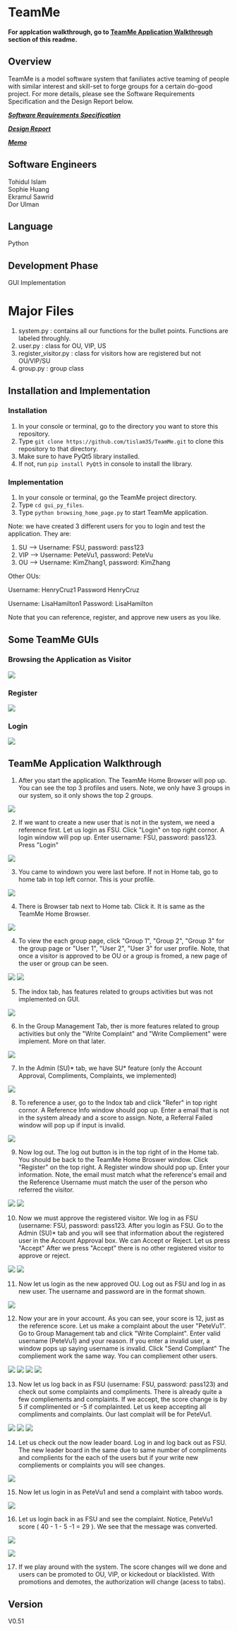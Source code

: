 # TeamMe

<strong>For applcation walkthrough, go to <u>TeamMe Application Walkthrough</u> section of this readme.</strong>

## Overview

TeamMe is a model software system that faniliates active teaming of people with similar interest and skill-set to forge groups for a certain do-good project. For more details, please see the Software Requirements Specification and the Design Report below.

[***Software Requirements Specification***](https://github.com/tislam35/TeamMe/blob/master/Group%20S%20Software%20Requirements%20Specification.pdf)

[***Design Report***](https://github.com/tislam35/TeamMe/blob/master/Group%20S%20Design%20Report.pdf)

[***Memo***](https://github.com/tislam35/TeamMe/blob/master/Memo.pdf)


## Software Engineers

Tohidul Islam <br />
Sophie Huang <br />
Ekramul Sawrid <br />
Dor Ulman <br />

## Language 

Python

## Development Phase

GUI Implementation

# Major Files

1. system.py : contains all our functions for the bullet points. Functions are labeled throughly.
2. user.py : class for OU, VIP, US
3. register_visitor.py : class for visitors how are registered but not OU/VIP/SU
4. group.py : group class

## Installation and Implementation

### Installation
1. In your console or terminal, go to the directory you want to store this repository.
2. Type `git clone https://github.com/tislam35/TeamMe.git` to clone this repository to that directory.
3. Make sure to have PyQt5 library installed.
4. If not, run `pip install PyQt5` in console to install the library.

### Implementation

1. In your console or terminal, go the TeamMe project directory.
2. Type `cd gui_py_files`. 
3. Type `python browsing_home_page.py` to start TeamMe application.

Note: we have created 3 different users for you to login and test the application. They are:
1. SU --> Username: FSU, password: pass123
2. VIP --> Username: PeteVu1, password: PeteVu
3. OU --> Username: KimZhang1, password: KimZhang

Other OUs:

Username: HenryCruz1
Password HenryCruz

Username: LisaHamilton1
Password: LisaHamilton

Note that you can reference, register, and approve new users as you like.

## Some TeamMe GUIs

### Browsing the Application as Visitor

![](images/Visitor_view.png)

### Register

![](images/Registration.png)

### Login

![](images/Login.png)

## TeamMe Application Walkthrough

1. After you start the application. The TeamMe Home Browser will pop up. You can see the top 3 profiles and users. Note, we only have 3 groups in our system, so it only shows the top 2 groups.

![](images/001.PNG)

2. If we want to create a new user that is not in the system, we need a reference first. Let us login as FSU. Click "Login" on top right cornor. A login window will pop up. Enter username: FSU, password: pass123. Press "Login"

![](images/002.PNG)

3. You came to windown you were last before. If not in Home tab, go to home tab in top left cornor. This is your profile.

![](images/003.PNG)

4. There is Browser tab next to Home tab. Click it. It is same as the TeamMe Home Browser. 

![](images/004.PNG)

4. To view the each group page, click "Group 1", "Group 2", "Group 3" for the group page or "User 1", "User 2", "User 3" for user profile. Note, that once a visitor is approved to be OU or a group is fromed, a new page of the user or group can be seen.

![](images/005.PNG)
![](images/006.PNG)

5. The indox tab, has features related to groups activities but was not implemented on GUI.

![](images/007.PNG)

6. In the Group Management Tab, ther is more features related to group activities but only the  "Write Complaint" and "Write Compliement" were implement. More on that later.

![](images/008.PNG)

7. In the Admin (SU)* tab, we have SU* feature (only the Account Approval, Compliments, Complaints, we implemented)

![](images/009.PNG)

8. To reference a user, go to the Indox tab and click "Refer" in top right cornor. A Reference Info window should pop up. Enter a email that is not in the system already and a score to assign. Note, a Referral Failed window will pop up if input is invalid.


![](images/010.PNG)

9. Now log out. The log out button is in the top right of in the Home tab. You should be back to the TeamMe Home Broswer window. Click "Register" on the top right. A Register window should pop up. Enter your information. Note, the email must match what the reference's email and the Reference Username must match the user of the person who referred the visitor.

![](images/011.PNG)
![](images/012.PNG)

10. Now we must approve the registered visitor. We log in as FSU (username: FSU, password: pass123. After you login as FSU. Go to the Admin (SU)* tab and you will see that information about the registered user in the Account Approval box. We can Accept or Reject. Let us press "Accept" After we press "Accept" there is no other registered visitor to approve or reject. 

![](images/013.PNG)
![](images/014.PNG)

11. Now let us login as the new approved OU. Log out as FSU and log in as new user. The username and password are in the format shown.

![](images/015.PNG)

12. Now your are in your account. As you can see, your score is 12, just as the reference score. Let us make a complaint about the user "PeteVu1". Go to Group Management tab and click "Write Complaint". Enter valid username (PeteVu1) and your reason. If you enter a invalid user, a window pops up saying username is invalid.  Click "Send Compliant" The compliement work the same way. You can compliement other users.

![](images/016.PNG)
![](images/017.PNG)
![](images/018.PNG)
![](images/019.PNG)

13. Now let us log back in as FSU (username: FSU, password: pass123) and check out some complaints and compliments. There is already quite a few compliements and complaints. If we accept, the score change is by 5 if complimented or -5 if complainted. Let us keep accepting all compliments and complaints. Our last complait will be for PeteVu1.

![](images/020.PNG)
![](images/021.PNG)
![](images/022.PNG)

14. Let us check out the now leader board. Log in and log back out as FSU. The new leader board in the same due to same number of compliments and complients for the each of the users but if your write new compliements or complaints you will see changes.


![](images/023.PNG)

15. Now let us login in as PeteVu1 and send a complaint with taboo words.


![](images/024.PNG)

16. Let us login back in as FSU and see the complaint. Notice, PeteVu1 score ( 40 - 1 - 5 -1 = 29 ). We see that the message was converted. 


![](images/025.PNG)

![](images/026.PNG)

17. If we play around with the system. The score changes will we done and users can be promoted to OU, VIP, or kickedout or blacklisted. With promotions and demotes, the authorization will change (acess to tabs).   



















## Version

V0.51


